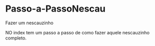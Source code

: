 # Passo-a-PassoNescau
Fazer um nescauzinho

  NO index tem um passo a passo de como fazer aquele nescauzinho completo.
